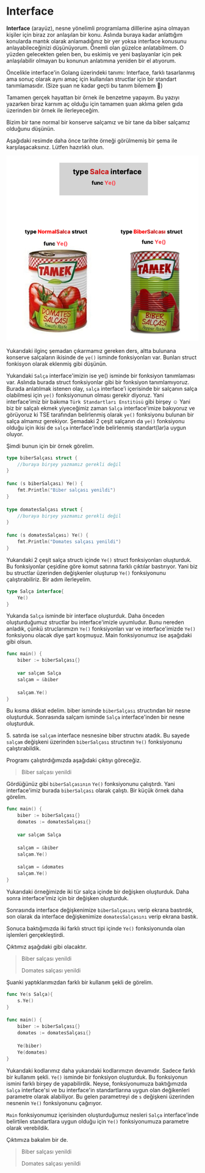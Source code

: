 # Interface

**Interface** (arayüz), nesne yönelimli programlama dilllerine aşina olmayan kişiler için biraz zor anlaşılan bir konu. Aslında buraya kadar anlattığım konularda mantık olarak anlamadığınız bir yer yoksa interface konusunu anlayabileceğinizi düşünüyorum. Önemli olan güzelce anlatabilmem. O yüzden gelecekten gelen ben, bu eskimiş ve yeni başlayanlar için pek anlaşılabilir olmayan bu konunun anlatımına yeniden bir el atıyorum.

Öncelikle interface'in Golang üzerindeki tanımı: Interface, farklı tasarlanmış ama sonuç olarak aynı amaç için kullanılan structlar için bir standart tanımlamasıdır. (Size şuan ne kadar geçti bu tanım bilemem 🤔)

Tamamen gerçek hayattan bir örnek ile benzetme yapayım. Bu yazıyı yazarken biraz karnım aç olduğu için tamamen şuan aklıma gelen gıda üzerinden bir örnek ile ilerleyeceğim.

Bizim bir tane normal bir konserve salçamız ve bir tane da biber salçamız olduğunu düşünün.

Aşağıdaki resimde daha önce tarihte örneği görülmemiş bir şema ile karşılaşacaksınız. Lütfen hazırlıklı olun.

![](../.gitbook/assets/salca.png)

Yukarıdaki ilginç şemadan çıkarmamız gereken ders, altta bulunana konserve salçaların ikisinde de `ye()` isminde fonksiyonları var. Bunları struct fonkisyon olarak eklenmiş gibi düşünün.

Yukarıdaki `Salça` interface'imizin ise ye() isminde bir fonksiyon tanımlaması var. Aslında burada struct fonksiyonlar gibi bir fonksiyon tanımlamıyoruz. Burada anlatılmak istenen olay, `salça` interface'i içerisinde bir salçanın salça olabilmesi için `ye()` fonksiyonunun olması gerekir diyoruz. Yani interface'imiz bir bakıma `Türk Standartları Enstitüsü` gibi birşey :relaxed: Yani biz bir salçalı ekmek yiyeceğimiz zaman `Salça` interface'imize bakıyoruz ve görüyoruz ki TSE tarafından belirlenmiş olarak `ye()` fonksiyonu bulunan bir salça almamız gerekiyor. Şemadaki 2 çeşit salçanın da `ye()` fonksiyonu olduğu için ikisi de `salça` interface'inde belirlenmiş standart(lar)a uygun oluyor.

Şimdi bunun için bir örnek görelim.

```go
type biberSalçası struct {
	//buraya birşey yazmamız gerekli değil
}

func (s biberSalçası) Ye() {
	fmt.Println("Biber salçası yenildi")
}

type domatesSalçası struct {
	//buraya birşey yazmamız gerekli değil
}

func (s domatesSalçası) Ye() {
	fmt.Println("Domates salçası yenildi")
}
```

Yukarıdaki 2 çeşit salça structı içinde `Ye()` struct fonksiyonları oluşturduk. Bu fonksiyonlar çeşidine göre komut satırına farklı çıktılar bastırıyor. Yani biz bu structlar üzerinden değişkenler oluşturup `Ye()` fonksiyonunu çalıştırabiliriz. Bir adım ilerleyelim.

```go
type Salça interface{
	Ye()
}
```

Yukarıda `Salça` isminde bir interface oluşturduk. Daha önceden oluşturduğumuz structlar bu interface'imizle uyumludur. Bunu nereden anladık, çünkü struclarımızın `Ye()` fonksiyonları var ve interface'imizde `Ye()` fonksiyonu olacak diye şart koşmuşuz. Main fonksiyonumuz ise aşağıdaki gibi olsun.

```go
func main() {
	biber := biberSalçası{}

	var salçam Salça
	salçam = &biber

	salçam.Ye()
}
```

Bu kısma dikkat edelim. biber isminde `biberSalçası` structından bir nesne oluşturduk. Sonrasında salçam isminde `Salça` interface'inden bir nesne oluşturduk.

5\. satırda ise `salçam` interface nesnesine biber structını atadık. Bu sayede `salçam` değişkeni üzerinden `biberSalçası` structının `Ye()` fonksiyonunu çalıştırabildik.

Programı çalıştırdığımızda aşağıdaki çıktıyı göreceğiz.

> Biber salçası yenildi

Gördüğünüz gibi `biberSalçasının` `Ye()` fonksiyonunu çalıştırdı. Yani interface'imiz burada `biberSalçası` olarak çalıştı. Bir küçük örnek daha görelim.

```go
func main() {
	biber := biberSalçası{}
	domates := domatesSalçası{}

	var salçam Salça

	salçam = &biber
	salçam.Ye()

	salçam = &domates
	salçam.Ye()
}
```

Yukarıdaki örneğimizde iki tür salça içinde bir değişken oluşturduk. Daha sonra interface'imiz için bir değişken oluşturduk.

Sonrasında interface değişkenimize `biberSalçasını` verip ekrana bastırdık, son olarak da interface değişkenimize `domatesSalçasını` verip ekrana bastık.

Sonuca baktığımızda iki farklı struct tipi içinde `Ye()` fonksiyonunda olan işlemleri gerçekleştirdi.

Çıktımız aşağıdaki gibi olacaktır.

> Biber salçası yenildi
>
> Domates salçası yenildi

Şuanki yaptıklarımızdan farklı bir kullanım şekli de görelim.

```go
func Ye(s Salça){
	s.Ye()
}

func main() {
	biber := biberSalçası{}
	domates := domatesSalçası{}

	Ye(biber)
	Ye(domates)
}
```

Yukarıdaki kodlarımız daha yukarıdaki kodlarımızın devamıdır. Sadece farklı bir kullanım şekli. `Ye()` isminde bir fonksiyon oluşturduk. Bu fonksiyonun ismini farklı birşey de yapabilirdik. Neyse, fonksiyonumuza baktığımızda `Salça` interface'si ve bu interface'in standartlarına uygun olan değikenleri parametre olarak alabiliyor. Bu gelen parametreyi de `s` değişkeni üzerinden nesnenin `Ye()` fonksiyonunu çağırıyor.

`Main` fonksiyonumuz içerisinden oluşturduğumuz nesleri `Salça` interface'inde belirtilen standartlara uygun olduğu için `Ye()` fonksiyonumuza parametre olarak verebildik.

Çıktımıza bakalım bir de.

> Biber salçası yenildi
>
> Domates salçası yenildi
